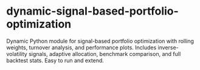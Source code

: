 # dynamic-signal-based-portfolio-optimization
Dynamic Python module for signal-based portfolio optimization with rolling weights, turnover analysis, and performance plots. Includes inverse-volatility signals, adaptive allocation, benchmark comparison, and full backtest stats. Easy to run and extend.
